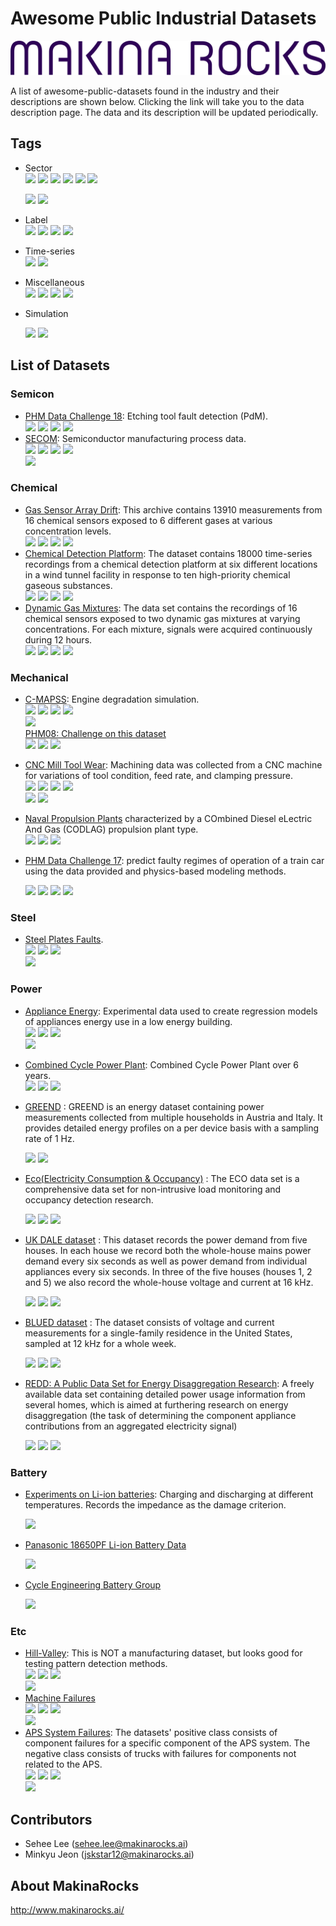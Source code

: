  

# Awesome Public Industrial Datasets     



![](img/MakinaRocks_Violet_1.png)     

 

A list of awesome-public-datasets found in the industry and their descriptions are shown below. Clicking the link will take you to the data description page. The data and its description will be updated periodically.                   

## Tags

- Sector  
  ![](https://img.shields.io/badge/sector-semicon-blue.svg)
  ![](https://img.shields.io/badge/sector-chemical-red.svg)
  ![](https://img.shields.io/badge/sector-power-lightblue.svg)
  ![](https://img.shields.io/badge/sector-automotiv-green.svg)
  ![](https://img.shields.io/badge/sector-mechanical-purple.svg)
  ![](https://img.shields.io/badge/sector-steel-lightgray.svg)

  ![](<https://img.shields.io/badge/sector-battery-ff69b4.svg>)
  ![](https://img.shields.io/badge/sector-etc-333333.svg)

- Label  
  ![](https://img.shields.io/badge/labeled-yes-blue.svg)
  ![](https://img.shields.io/badge/labeled-implicit-green.svg)
  ![](https://img.shields.io/badge/labeled-meta--only-yellow.svg)
  ![](https://img.shields.io/badge/labeled-no-red.svg)

- Time-series  
  ![](https://img.shields.io/badge/time--series-yes-blue.svg)
  ![](https://img.shields.io/badge/time--series-no-red.svg)

- Miscellaneous  
  ![](https://img.shields.io/badge/any-gray.svg)
  ![](https://img.shields.io/badge/keywords-gray.svg)
  ![](https://img.shields.io/badge/you-gray.svg)
  ![](https://img.shields.io/badge/want-gray.svg)

- Simulation   

  ![](<https://img.shields.io/badge/simulation-yes-blue.svg>) ![](<https://img.shields.io/badge/simulation-no-red.svg>)     

## List of Datasets

### Semicon

- [PHM Data Challenge 18](<https://github.com/makinarocks/awesome-industrial-machine-datasets/tree/master/data-explanation/PHM Data Challenge 18>): Etching tool fault detection (PdM).  
  ![](https://img.shields.io/badge/sector-semicon-blue.svg)
  ![](https://img.shields.io/badge/labeled-yes-blue.svg)
  ![](https://img.shields.io/badge/time--series-yes-blue.svg) ![](<https://img.shields.io/badge/simulation-no-red.svg>)   
- [SECOM](<https://github.com/makinarocks/awesome-industrial-machine-datasets/tree/master/data-explanation/SECOM>): Semiconductor manufacturing process data.  
  ![](https://img.shields.io/badge/sector-semicon-blue.svg)
  ![](https://img.shields.io/badge/labeled-yes-blue.svg)
  ![](https://img.shields.io/badge/time--series-yes-blue.svg) ![](<https://img.shields.io/badge/simulation-no-red.svg>)   
  ![](https://img.shields.io/badge/feature_selection-gray.svg)

### Chemical  

- [Gas Sensor Array Drift](<https://github.com/makinarocks/awesome-industrial-machine-datasets/tree/master/data-explanation/Gas Sensor Array Drift>): This archive contains 13910 measurements from 16 chemical sensors exposed to 6 different gases at various concentration levels.  
  ![](https://img.shields.io/badge/sector-chemical-red.svg)
  ![](https://img.shields.io/badge/labeled-yes-blue.svg)
  ![](https://img.shields.io/badge/time--series-yes-blue.svg) ![](<https://img.shields.io/badge/simulation-yes-blue.svg>)   
- [Chemical Detection Platform](<https://github.com/makinarocks/awesome-industrial-machine-datasets/tree/master/data-explanation/Chemical Detection Platform>): The dataset contains 18000 time-series recordings from a chemical detection platform at six different locations in a wind tunnel facility in response to ten high-priority chemical gaseous substances.   
  ![](https://img.shields.io/badge/sector-chemical-red.svg)
  ![](https://img.shields.io/badge/labeled-yes-blue.svg)
  ![](https://img.shields.io/badge/time--series-yes-blue.svg) ![](<https://img.shields.io/badge/simulation-yes-blue.svg>)   
- [Dynamic Gas Mixtures](<https://github.com/makinarocks/awesome-industrial-machine-datasets/tree/master/data-explanation/Dynamic Gas Mixtures>): The data set contains the recordings of 16 chemical sensors exposed to two dynamic gas mixtures at varying concentrations. For each mixture, signals were acquired continuously during 12 hours.     
  ![](https://img.shields.io/badge/sector-chemical-red.svg)
  ![](https://img.shields.io/badge/labeled-yes-blue.svg)
  ![](https://img.shields.io/badge/time--series-yes-blue.svg) ![](<https://img.shields.io/badge/simulation-yes-blue.svg>)  

### Mechanical

- [C-MAPSS](<https://github.com/makinarocks/awesome-industrial-machine-datasets/tree/master/data-explanation/C-MAPSS>): Engine degradation simulation.  
  ![](https://img.shields.io/badge/sector-mechanical-purple.svg)
  ![](https://img.shields.io/badge/labeled-implicit-green.svg)
  ![](https://img.shields.io/badge/time--series-yes-blue.svg) ![](<https://img.shields.io/badge/simulation-yes-blue.svg>)    
  ![](https://img.shields.io/badge/time--to--failure-gray.svg)  
  [PHM08: Challenge on this dataset](<https://github.com/makinarocks/awesome-industrial-machine-datasets/tree/master/data-explanation/PHM08 Challenge on this dataset>)  
  ![](https://img.shields.io/badge/competition-gray.svg)
  ![](https://img.shields.io/badge/scoring_and_ranking-gray.svg) ![](<https://img.shields.io/badge/simulation-yes-blue.svg>)   

- [CNC Mill Tool Wear](<https://github.com/makinarocks/awesome-industrial-machine-datasets/tree/master/data-explanation/CNC Mill Tool Wear>): Machining data was collected from a CNC machine for variations of tool condition, feed rate, and clamping pressure.  
  ![](https://img.shields.io/badge/sector-mechanical-purple.svg)
  ![](https://img.shields.io/badge/labeled-meta--only-yellow.svg)
  ![](https://img.shields.io/badge/time--series-yes-blue.svg) ![](<https://img.shields.io/badge/simulation-yes-blue.svg>)     
  ![](https://img.shields.io/badge/tool_wear_detection-gray.svg)
  ![](https://img.shields.io/badge/detection_of_inadequate_clamping-gray.svg)

- [Naval Propulsion Plants](<https://github.com/makinarocks/awesome-industrial-machine-datasets/tree/master/data-explanation/Naval Propulsion Plants>) characterized by a COmbined Diesel eLectric And Gas (CODLAG) propulsion plant type.      
  ![](https://img.shields.io/badge/sector-mechanical-purple.svg)
  ![](https://img.shields.io/badge/labeled-yes-blue.svg)
  ![](https://img.shields.io/badge/time--series-no-red.svg)        
  
- [PHM Data Challenge 17](<https://github.com/makinarocks/awesome-industrial-machine-datasets/tree/master/data-explanation/PHM Data Challenge 17>): predict faulty regimes of operation of a train car using the data provided and physics-based modeling methods.   

   ![](https://img.shields.io/badge/sector-mechanical-purple.svg) ![](https://img.shields.io/badge/labeled-implicit-green.svg)
![](https://img.shields.io/badge/time--series-yes-blue.svg) ![](<https://img.shields.io/badge/simulation-yes-blue.svg>)     


### Steel

- [Steel Plates Faults](<https://github.com/makinarocks/awesome-industrial-machine-datasets/tree/master/data-explanation/Steel Plates Faults>).    
  ![](https://img.shields.io/badge/sector-steel-lightgray.svg)
  ![](https://img.shields.io/badge/labeled-yes-blue.svg)
  ![](https://img.shields.io/badge/time--series-no-red.svg)  
  ![](https://img.shields.io/badge/fault_classification-gray.svg)

### Power

- [Appliance Energy](<https://github.com/makinarocks/awesome-industrial-machine-datasets/tree/master/data-explanation/Appliance Energy>): Experimental data used to create regression models of appliances energy use in a low energy building.  
  ![](https://img.shields.io/badge/sector-power-lightblue.svg)
  ![](https://img.shields.io/badge/labeled-yes-blue.svg)
  ![](https://img.shields.io/badge/time--series-yes-blue.svg)  
  ![](https://img.shields.io/badge/house_environment-gray.svg)  

- [Combined Cycle Power Plant](<https://github.com/makinarocks/awesome-industrial-machine-datasets/tree/master/data-explanation/Combined Cycle Power Plant>): Combined Cycle Power Plant over 6 years.  
  ![](https://img.shields.io/badge/sector-power-lightblue.svg)
  ![](https://img.shields.io/badge/labeled-yes-blue.svg)
  ![](https://img.shields.io/badge/time--series-no-red.svg)     

- [GREEND](<https://github.com/makinarocks/awesome-industrial-machine-datasets/tree/master/data-explanation/GREEND>) : GREEND is an energy dataset containing power measurements collected from multiple households in Austria and Italy. It provides detailed energy profiles on a per device basis with a sampling rate of 1 Hz.    

  ![](https://img.shields.io/badge/sector-power-lightblue.svg)
  ![](https://img.shields.io/badge/labeled-implicit-green.svg)

- [Eco(Electricity Consumption & Occupancy)](<https://github.com/makinarocks/awesome-industrial-machine-datasets/tree/master/data-explanation/ECO dataset>) : The ECO data set is a comprehensive data set for non-intrusive load monitoring and occupancy detection research.      

  ![](https://img.shields.io/badge/sector-power-lightblue.svg)
  ![](https://img.shields.io/badge/labeled-yes-blue.svg)
  ![](https://img.shields.io/badge/time--series-yes-blue.svg)  

- [UK DALE dataset](<https://github.com/makinarocks/awesome-industrial-machine-datasets/tree/master/data-explanation/UK ERC dataset>) : This dataset records the power demand from five houses. In each house we record both the whole-house mains power demand every six seconds as well as power demand from individual appliances every six seconds. In three of the five houses (houses 1, 2 and 5) we also record the whole-house voltage and current at 16 kHz.     

  ![](https://img.shields.io/badge/sector-power-lightblue.svg)
  ![](https://img.shields.io/badge/labeled-yes-blue.svg)
  ![](https://img.shields.io/badge/time--series-yes-blue.svg)      

- [BLUED dataset](<https://github.com/makinarocks/awesome-industrial-machine-datasets/tree/master/data-explanation/BLUE dataset>) :  The dataset consists of voltage and current measurements for a single-family residence in the United States, sampled at 12 kHz for a whole week.      

  ![](https://img.shields.io/badge/sector-power-lightblue.svg)  ![](https://img.shields.io/badge/labeled-yes-blue.svg) ![](https://img.shields.io/badge/time--series-yes-blue.svg)       

- [REDD: A Public Data Set for Energy Disaggregation Research](<https://github.com/makinarocks/awesome-industrial-machine-datasets/tree/master/data-explanation/REDD>):  A freely available data set containing detailed power usage information from several homes, which is aimed at furthering research on energy disaggregation (the task of determining the component appliance contributions from an aggregated electricity signal)        

  ![](https://img.shields.io/badge/sector-power-lightblue.svg) ![](https://img.shields.io/badge/labeled-yes-blue.svg) ![](https://img.shields.io/badge/time--series-yes-blue.svg)       

### Battery  

- [Experiments on Li-ion batteries](<https://ti.arc.nasa.gov/tech/dash/groups/pcoe/prognostic-data-repository/#battery>): Charging and discharging at different temperatures. Records the impedance as the damage criterion.              

  ![](<https://img.shields.io/badge/sector-battery-ff69b4.svg>)     

- [Panasonic 18650PF Li-ion Battery Data](<https://data.mendeley.com/datasets/wykht8y7tg/1#folder-df7a873b-ae5f-4a63-ab5c-8f9792b59429>)     

  ![](<https://img.shields.io/badge/sector-battery-ff69b4.svg>)     

- [Cycle Engineering Battery Group](<https://web.calce.umd.edu/batteries/data.htm#undefined>)    

  ![](<https://img.shields.io/badge/sector-battery-ff69b4.svg>)   

### Etc

- [Hill-Valley](<https://github.com/makinarocks/awesome-industrial-machine-datasets/tree/master/data-explanation/Hill-Valley>): This is NOT a manufacturing dataset, but looks good for testing pattern detection methods.  
  ![](https://img.shields.io/badge/sector-etc-333333.svg)
  ![](https://img.shields.io/badge/labeled-yes-blue.svg)
  ![](https://img.shields.io/badge/time--series-no-red.svg)  
  ![](https://img.shields.io/badge/hill--valley_classification-gray.svg)
- [Machine Failures](<https://github.com/makinarocks/awesome-industrial-machine-datasets/tree/master/data-explanation/Machine failure>)           
  ![](https://img.shields.io/badge/sector-etc-333333.svg)
  ![](https://img.shields.io/badge/labeled-yes-blue.svg)
  ![](https://img.shields.io/badge/time--series-yes-blue.svg)  
  ![](https://img.shields.io/badge/failure_detection-gray.svg) 
- [APS System Failures](<https://github.com/makinarocks/awesome-industrial-machine-datasets/tree/master/data-explanation/APS System Failures>):  The datasets' positive class consists of component failures for a specific component of the APS system. The negative class consists of trucks with failures for components not related to the APS.  
  ![](https://img.shields.io/badge/sector-etc-333333.svg)
  ![](https://img.shields.io/badge/labeled-yes-blue.svg)
  ![](https://img.shields.io/badge/time--series-no-red.svg)  
  ![](https://img.shields.io/badge/failure_classification-gray.svg)   


## Contributors   

- Sehee Lee (sehee.lee@makinarocks.ai)        
- Minkyu Jeon (jskstar12@makinarocks.ai)       

## About MakinaRocks   

<http://www.makinarocks.ai/>     
